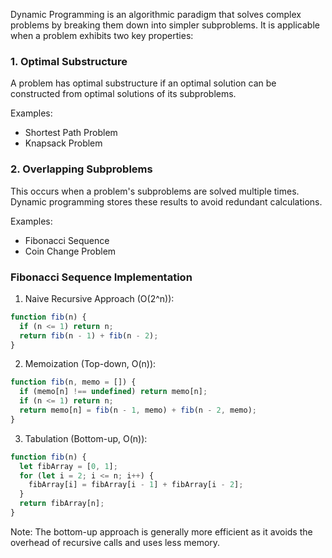 Dynamic Programming is an algorithmic paradigm that solves complex problems by breaking them down into simpler subproblems. It is applicable when a problem exhibits two key properties:

### 1. Optimal Substructure

A problem has optimal substructure if an optimal solution can be constructed from optimal solutions of its subproblems.

Examples:
- Shortest Path Problem
- Knapsack Problem

### 2. Overlapping Subproblems

This occurs when a problem's subproblems are solved multiple times. Dynamic programming stores these results to avoid redundant calculations.

Examples:
- Fibonacci Sequence
- Coin Change Problem

### Fibonacci Sequence Implementation

1. Naive Recursive Approach (O(2^n)):

```javascript
function fib(n) {
  if (n <= 1) return n;
  return fib(n - 1) + fib(n - 2);
}
```

2. Memoization (Top-down, O(n)):

```javascript
function fib(n, memo = []) {
  if (memo[n] !== undefined) return memo[n];
  if (n <= 1) return n;
  return memo[n] = fib(n - 1, memo) + fib(n - 2, memo);
}
```

3. Tabulation (Bottom-up, O(n)):

```javascript
function fib(n) {
  let fibArray = [0, 1];
  for (let i = 2; i <= n; i++) {
    fibArray[i] = fibArray[i - 1] + fibArray[i - 2];
  }
  return fibArray[n];
}
```

Note: The bottom-up approach is generally more efficient as it avoids the overhead of recursive calls and uses less memory.
